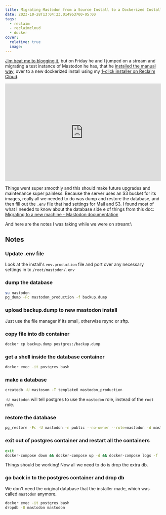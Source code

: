 ```yaml
---
title: Migrating Mastodon from a Source Install to a Dockerized Install
date: 2023-10-28T13:04:23.014963700-05:00
tags:
  - reclaim
  - reclaimcloud
  - docker
cover:
  relative: true
  image:
---
```

[Jim beat me to blogging it](https://bavatuesdays.com/containerizing-mastodon-on-reclaim-cloud/), but on Friday he and I jumped on a stream and migrating a test instance of Mastodon he has, that he [installed the manual way](https://docs.joinmastodon.org/admin/install/), over to a new dockerized install using my [1-click installer on Reclaim Cloud](https://support.reclaimhosting.com/hc/en-us/articles/11874719336087-Running-Mastodon-on-Reclaim-Cloud). 

<iframe title="Migrating a Mastodon source install into a Dockerized install!" width="100%" height="315" src="https://archive.reclaim.tv/videos/embed/d20860dc-24f6-42d7-80c2-cc6002f43eed" frameborder="0" allowfullscreen="" sandbox="allow-same-origin allow-scripts allow-popups"></iframe>

Things went super smoothly and this should make future upgrades and maintenance super painless. Because the server uses an S3 bucket for its images, really all we needed to do was dump and restore the database, and then fill out the `.env` file that had settings for Mail and S3. I found most of what I needed to know about the database side e of things from this doc:
[Migrating to a new machine - Mastodon documentation](https://docs.joinmastodon.org/admin/migrating/)

And here are the notes I was taking while we were on stream:\

## Notes

### Update .env file
Look at the install's `env.production` file and port over any necessary settings in to `/root/mastodon/.env`

### dump the database
```bash
su mastodon
pg_dump -Fc mastodon_production -f backup.dump
```

### upload backup.dump to new mastodon install
Just use the file manager if its small, otherwise rsync or sftp.

### copy file into db container
```bash
docker cp backup.dump postgres:/backup.dump
```

### get a shell inside the database container
```bash
docker exec -it postgres bash
```

### make a database
```bash
createdb -U mastoson -T template0 mastodon_production
```
`-U mastodon` will tell postgres to use the `mastodon` role, instead of the `root` role.

### restore the database
```bash
pg_restore -Fc -U mastodon -n public --no-owner --role=mastodon -d mastodon_production /backup.dump
```

### exit out of postgres container and restart all the containers
```bash
exit
docker-compose down && docker-compose up -d && docker-compose logs -f
```
Things should be working! Now all we need to do is drop the extra db.

### go back in to the postgres container and drop db
We don't need the original database that the installer made, which was called `mastodon` anymore.
```bash
docker exec -it postgres bash
dropdb -U mastodon mastodon
```